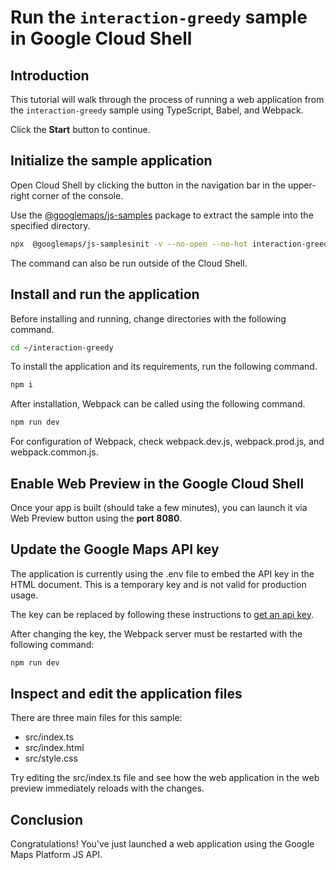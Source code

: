 # Run the `interaction-greedy` sample in Google Cloud Shell

<walkthrough-tutorial-duration duration="10"/>

## Introduction

This tutorial will walk through the process of running a web application from
the `interaction-greedy` sample using TypeScript, Babel, and Webpack.

Click the **Start** button to continue.

## Initialize the sample application

Open Cloud Shell by clicking the
<walkthrough-cloud-shell-icon></walkthrough-cloud-shell-icon> button in the
navigation bar in the upper-right corner of the console.

Use the [@googlemaps/js-samples](https://www.npmjs.com/package/@googlemaps/js-samples) package to 
extract the sample into the specified directory.

```bash
npx  @googlemaps/js-samplesinit -v --no-open --no-hot interaction-greedy ~/interaction-greedy
```

The command can also be run outside of the Cloud Shell.

## Install and run the application

Before installing and running, change directories with the following command.

```bash
cd ~/interaction-greedy
```

To install the application and its requirements, run the following command.

```bash
npm i
```

After installation, Webpack can be called using the following command.

```bash
npm run dev
```

For configuration of Webpack, check
<walkthrough-editor-open-file filePath="interaction-greedy/webpack.dev.js">webpack.dev.js</walkthrough-editor-open-file>,
<walkthrough-editor-open-file filePath="interaction-greedy/webpack.prod.js">webpack.prod.js</walkthrough-editor-open-file>,
and
<walkthrough-editor-open-file filePath="interaction-greedy/webpack.common.js">webpack.common.js</walkthrough-editor-open-file>.

## Enable Web Preview in the Google Cloud Shell

Once your app is built (should take a few minutes), you can launch it via
<walkthrough-spotlight-pointer target="cloudshell" spotlightId="devshell-web-preview-button">Web
Preview button</walkthrough-spotlight-pointer> using the **port 8080**.

## Update the Google Maps API key

The application is currently using the
<walkthrough-editor-open-file filePath="interaction-greedy/.env">.env</walkthrough-editor-open-file>
file to embed the API key in the HTML document. This is a temporary key and is
not valid for production usage.

The key can be replaced by following these instructions to
[get an api key](https://developers.google.com/maps/documentation/javascript/get-api-key).

After changing the key, the Webpack server must be restarted with the following
command:

```bash
npm run dev
```

## Inspect and edit the application files

There are three main files for this sample:

*   <walkthrough-editor-open-file filePath="interaction-greedy/src/index.ts">src/index.ts</walkthrough-editor-open-file>
*   <walkthrough-editor-open-file filePath="interaction-greedy/src/index.html">src/index.html</walkthrough-editor-open-file>
*   <walkthrough-editor-open-file filePath="interaction-greedy/src/style.css">src/style.css</walkthrough-editor-open-file>

Try editing the <walkthrough-editor-open-file filePath="interaction-greedy/src/index.ts">src/index.ts</walkthrough-editor-open-file> file and see how the web application in the web preview immediately reloads with the changes.

## Conclusion

<walkthrough-conclusion-trophy></walkthrough-conclusion-trophy>

Congratulations! You've just launched a web application using the Google Maps
Platform JS API.
